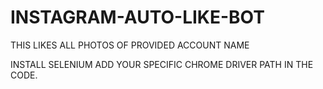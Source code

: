# INSTAGRAM-AUTO-LIKE-BOT
THIS LIKES ALL PHOTOS OF PROVIDED ACCOUNT NAME

INSTALL SELENIUM
ADD YOUR SPECIFIC CHROME DRIVER PATH IN THE CODE.
